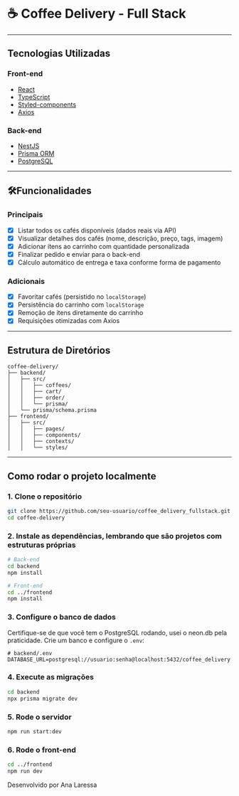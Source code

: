 
# ☕ Coffee Delivery - Full Stack 


---

## Tecnologias Utilizadas

### Front-end
- [React](https://reactjs.org/)
- [TypeScript](https://www.typescriptlang.org/)
- [Styled-components](https://styled-components.com/)
- [Axios](https://axios-http.com/)

### Back-end
- [NestJS](https://nestjs.com/)
- [Prisma ORM](https://www.prisma.io/)
- [PostgreSQL](https://www.postgresql.org/)

---

## 🛠Funcionalidades

### Principais
- [x] Listar todos os cafés disponíveis (dados reais via API)
- [x] Visualizar detalhes dos cafés (nome, descrição, preço, tags, imagem)
- [x] Adicionar itens ao carrinho com quantidade personalizada
- [x] Finalizar pedido e enviar para o back-end
- [x] Cálculo automático de entrega e taxa conforme forma de pagamento

### Adicionais
- [x] Favoritar cafés (persistido no `localStorage`)
- [x] Persistência do carrinho com `localStorage`
- [x] Remoção de itens diretamente do carrinho
- [x] Requisições otimizadas com Axios

---

## Estrutura de Diretórios

```
coffee-delivery/
├── backend/
│   ├── src/
│   │   ├── coffees/
│   │   ├── cart/
│   │   ├── order/
│   │   └── prisma/
│   └── prisma/schema.prisma
├── frontend/
│   ├── src/
│   │   ├── pages/
│   │   ├── components/
│   │   ├── contexts/
│   │   └── styles/
```

---

##  Como rodar o projeto localmente

### 1. Clone o repositório

```bash
git clone https://github.com/seu-usuario/coffee_delivery_fullstack.git
cd coffee-delivery
```

### 2. Instale as dependências, lembrando que são projetos com estruturas próprias

```bash
# Back-end
cd backend
npm install

# Front-end
cd ../frontend
npm install
```

### 3. Configure o banco de dados

Certifique-se de que você tem o PostgreSQL rodando, usei o neon.db pela praticidade. Crie um banco e configure o `.env`:

```env
# backend/.env
DATABASE_URL=postgresql://usuario:senha@localhost:5432/coffee_delivery
```

### 4. Execute as migrações

```bash
cd backend
npx prisma migrate dev
```

### 5. Rode o servidor

```bash
npm run start:dev
```

### 6. Rode o front-end

```bash
cd ../frontend
npm run dev
```




Desenvolvido por Ana Laressa
